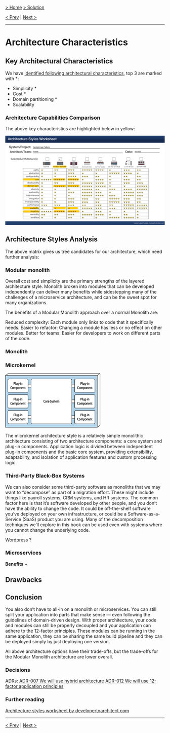 [> Home](../README.md)  [> Solution](README.md)

[< Prev](2.1.ArchitecturePrinciples.md)  |  [Next >](2.4.Security.md)

---

# Architecture Characteristics

## Key Architectural Characteristics

We have [identified following architectural characteristics](../1.Problem/1.3.ArchitectureAnalysis.md), top 3 are marked with *:

* Simplicity *
* Cost *
* Domain partitioning *
* Scalability


### Architecture Capabilities Comparison

The above key characteristics are highlighted below in yellow:

<img src="../assets/images/architecture-styles-worksheet-comparison.png" alt="Architecture styles worksheet" width="800">

## Architecture Styles Analysis

The above matrix gives us tree candidates for our architecture, which need further analysis:

### Modular monolith

Overall cost and simplicity are the primary strengths of the layered architecture style.
Monolith broken into modules that can be developed independently can deliver many benefits while sidestepping many of the challenges of a microservice architecture, and can be the sweet spot for many organizations.

The benefits of a Modular Monolith approach over a normal Monolith are:

Reduced complexity: Each module only links to code that it specifically needs.
Easier to refactor: Changing a module has less or no effect on other modules.
Better for teams: Easier for developers to work on different parts of the code.



### Monolith



### Microkernel

<img src="../assets/images/architecture-styles-microkernel.png" alt="Architecture style Microkernel" width="300">

The microkernel architecture style is a relatively simple monolithic architecture consisting of two architecture components: a core system and plug-in components. Application logic is divided between independent plug-in components and the basic core system, providing extensibility, adaptability, and isolation of application features and custom processing logic.


### Third-Party Black-Box Systems 

We can also consider some third-party software as monoliths that we may want to “decompose” as part of a migration effort. These might include things like payroll systems, CRM systems, and HR systems. The common factor here is that it’s software developed by other people, and you don’t have the ability to change the code. It could be off-the-shelf software you’ve deployed on your own infrastructure, or could be a Software-as-a-Service (SaaS) product you are using. Many of the decomposition techniques we’ll explore in this book can be used even with systems where you cannot change the underlying code.

Wordpress ?  

### Microservices

**Benefits**
+ 

**Drawbacks**
- 



## Conclusion

You also don’t have to all-in on a monolith or microservices. You can still split your application into parts that make sense — even following the guidelines of domain-driven design. With proper architecture, your code and modules can still be properly decoupled and your application can adhere to the 12-factor principles. These modules can be running in the same application, they can be sharing the same build pipeline and they can be deployed simply by just deploying one version.

All above architecture options have their trade-offs, but the trade-offs for the Modular Monolith architecture are lower overall.


### Decisions

ADRs: 
[ADR-007 We will use hybrid architecture](../5.ADRs/ADR-007-hybrid-architecture.md)
[ADR-012 We will use 12-factor application principles](../5.ADRs/ADR-012-12-factor-application-principles.md)




### Further reading

[Architecture styles worksheet by developertoarchitect.com](https://www.developertoarchitect.com/downloads/architecture-styles-worksheet.pdf)



---

[< Prev](2.1.ArchitecturePrinciples.md)  |  [Next >](2.4.Security.md)
